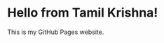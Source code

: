 <!DOCTYPE html>
<html>
<head>
  <title>Welcome to My Website</title>
</head>
<body>
  <h1>Hello from Tamil Krishna!</h1>
  <p>This is my GitHub Pages website.</p>
</body>
</html>
